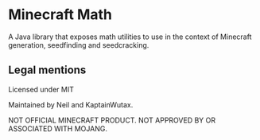 # Minecraft Math

A Java library that exposes math utilities to use in the context of Minecraft generation,
seedfinding and seedcracking.

## Legal mentions
Licensed under MIT

Maintained by Neil and KaptainWutax.

NOT OFFICIAL MINECRAFT PRODUCT. NOT APPROVED BY OR ASSOCIATED WITH MOJANG.

